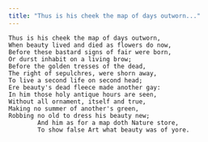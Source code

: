 ```yaml
---
title: "Thus is his cheek the map of days outworn..."
---
```


	Thus is his cheek the map of days outworn,
	When beauty lived and died as flowers do now,
	Before these bastard signs of fair were born,
	Or durst inhabit on a living brow;
	Before the golden tresses of the dead,
	The right of sepulchres, were shorn away,
	To live a second life on second head;
	Ere beauty's dead fleece made another gay:
	In him those holy antique hours are seen,
	Without all ornament, itself and true,
	Making no summer of another's green,
	Robbing no old to dress his beauty new;
			And him as for a map doth Nature store,
			To show false Art what beauty was of yore.

